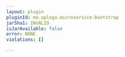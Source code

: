 ```yaml
---
layout: plugin
pluginId: me.oplogo.microservice-bootstrap
jarSha1: INVALID
isJarAvailable: false
error: NONE
violations: []

---
```

